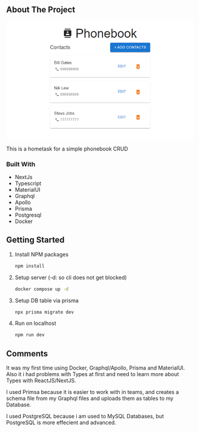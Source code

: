 ## About The Project

[![Product Name Screen Shot][product-screenshot]](https://example.com)

This is a hometask for a simple phonebook CRUD

### Built With

* NextJs
* Typescript
* MaterialUI
* Graphql
* Apollo
* Prisma
* Postgresql
* Docker

## Getting Started
1. Install NPM packages
   ```sh
   npm install
   ```
2. Setup server (-d: so cli does not get blocked)
   ```sh
   docker compose up -d
   ```
3. Setup DB table via prisma
   ```sh
   npx prisma migrate dev
   ```
4. Run on localhost
   ```sh
   npm run dev
   ```

## Comments
It was my first time using Docker, Graphql/Apollo, Prisma and MaterialUI.
Also it i had problems with Types at first and need to learn more about Types with ReactJS/NextJS.

I used Primsa because it is easier to work with in teams, and creates a schema file from my Graphql files and uploads them as tables to my Database.

I used PostgreSQL because i am used to MySQL Databases, but PostgreSQL is more effecient and advanced.

<!-- MARKDOWN LINKS & IMAGES -->
[product-screenshot]: images/product.png
[Next.js]: https://img.shields.io/badge/next.js-000000?style=for-the-badge&logo=nextdotjs&logoColor=white
[Next-url]: https://nextjs.org/
[Typescript]: https://shields.io/badge/TypeScript-3178C6?logo=TypeScript&logoColor=FFF&style=flat-square
[Typescript-url]: https://nextjs.org/
